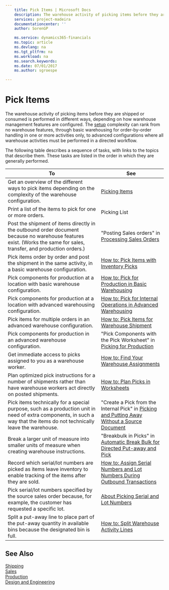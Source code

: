 ```yaml
---
    title: Pick Items | Microsoft Docs
    description: The warehouse activity of picking items before they are shipped or consumed is performed in different ways, depending on how warehouse management features are configured. The [setup](../configure-warehouse-processes.md) complexity can rank from no warehouse features, through basic warehousing for order-by-order handling in one or more activities only, to advanced configurations where all warehouse activities must be performed in a directed workflow.
    services: project-madeira
    documentationcenter: ''
    author: SorenGP

    ms.service: dynamics365-financials
    ms.topic: article
    ms.devlang: na
    ms.tgt_pltfrm: na
    ms.workload: na
    ms.search.keywords:
    ms.date: 07/01/2017
    ms.author: sgroespe

---
```

# Pick Items
The warehouse activity of picking items before they are shipped or consumed is performed in different ways, depending on how warehouse management features are configured. The [setup](../configure-warehouse-processes.md) complexity can rank from no warehouse features, through basic warehousing for order-by-order handling in one or more activities only, to advanced configurations where all warehouse activities must be performed in a directed workflow.  
  
 The following table describes a sequence of tasks, with links to the topics that describe them. These tasks are listed in the order in which they are generally performed.  
  
|**To**|**See**|  
|------------|-------------|  
|Get an overview of the different ways to pick items depending on the complexity of the warehouse configuration.|[Picking Items](../picking-items.md)|  
|Print a list of the items to pick for one or more orders.|Picking List|  
|Post the shipment of items directly in the outbound order document because no warehouse features exist. (Works the same for sales, transfer, and production orders.)|"Posting Sales orders" in [Processing Sales Orders](../processing-sales-orders.md)|  
|Pick items order by order and post the shipment in the same activity, in a basic warehouse configuration.|[How to: Pick Items with Inventory Picks](../how-to-pick-items-with-inventory-picks.md)|  
|Pick components for production at a location with basic warehouse configuration.|[How to: Pick for Production in Basic Warehousing](../how-to-pick-for-production-in-basic-warehousing.md)|  
|Pick components for production at a location with advanced warehousing configuration.|[How to: Pick for Internal Operations in Advanced Warehousing](../how-to-pick-for-internal-operations-in-advanced-warehousing.md)|  
|Pick items for multiple orders in an advanced warehouse configuration.|[How to: Pick Items for Warehouse Shipment](../how-to-pick-items-for-warehouse-shipment.md)|  
|Pick components for production in an advanced warehouse configuration.|"Pick Components with the Pick Worksheet" in [Picking for Production](../how-to-pick-for-production-in-basic-warehousing.md)|  
|Get immediate access to picks assigned to you as a warehouse worker.|[How to: Find Your Warehouse Assignments](../how-to-find-your-warehouse-assignments.md)|  
|Plan optimized pick instructions for a number of shipments rather than have warehouse workers act directly on posted shipments.|[How to: Plan Picks in Worksheets](../how-to-plan-picks-in-worksheets.md)|  
|Pick items technically for a special purpose, such as a production unit in need of extra components, in such a way that the items do not technically leave the warehouse.|"Create a Pick from the Internal Pick" in [Picking and Putting Away Without a Source Document](../how-to-create-put-aways-from-internal-put-aways.md)|  
|Break a larger unit of measure into smaller units of measure when creating warehouse instructions.|"Breakbulk in Picks" in [Automatic Break Bulk for Directed Put-away and Pick](../automatic-breaking-bulk-with-directed-put-away-and-pick.md)|  
|Record which serial/lot numbers are picked as items leave inventory to enable tracking of the items after they are sold.|[How to: Assign Serial Numbers and Lot Numbers During Outbound Transactions](../how-to-assign-serial-numbers-and-lot-numbers-during-outbound-transactions.md)|  
|Pick serial/lot numbers specified by the source sales order because, for example, the customer has requested a specific lot.|[About Picking Serial and Lot Numbers](../about-picking-serial-and-lot-numbers.md)|  
|Split a put-away line to place part of the put-away quantity in available bins because the designated bin is full.|[How to: Split Warehouse Activity Lines](../how-to-split-warehouse-activity-lines.md)|  
  
## See Also  
 [Shipping](../Shipping.md)   
 [Sales](../sales.md)   
 [Production](../production.md)   
 [Design and Engineering](../design-and-engineering.md)